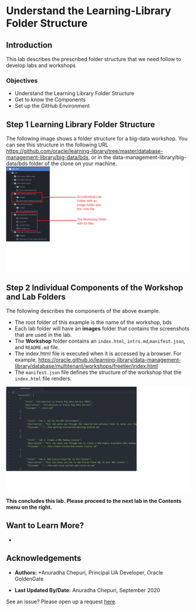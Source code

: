 # Understand the Learning-Library Folder Structure

## Introduction
This lab describes the prescribed folder structure that we need follow to develop labs and workshops
### Objectives

* Understand the Learning Library Folder Structure
* Get to know the Components
* Set up the GitHub Environment
## **Step 1** Learning Library Folder Structure

The following image shows a folder structure for a big-data workshop. You can see this structure in the following URL https://github.com/oracle/learning-library/tree/master/database-management-library/big-data/bds, or in the data-management-library/big-data/bds folder of the clone on your machine.
![](./images/temp-folder-structure-example1.png " ")

## **Step 2** Individual Components of the Workshop and Lab Folders
The following describes the components of the above example.
* The root folder of this example is the name of the workshop, bds
* Each lab folder will have an **images** folder that contains the screenshots that are used in the lab.
* The **Workshop** folder contains an `index.html`, `intro.md`,`manifest.json`, and `README.md` file.
* The index.html file is executed when it is accessed by a browser. For example, https://oracle.github.io/learning-library/data-management-library/database/multitenant/workshops/freetier/index.html
* The `manifest.json` file defines the structure of the workshop that the `index.html` file renders.

![](./images/temp-folder-structure-manifest-json.png " ")


**This concludes this lab. Please proceed to the next lab in the Contents menu on the right.**

## Want to Learn More?

* []()


## Acknowledgements

* **Authors:**
    *Anuradha Chepuri, Principal UA Developer, Oracle GoldenGate

* **Last Updated By/Date:** Anuradha Chepuri, September 2020

See an issue?  Please open up a request [here](https://github.com/oracle/learning-library/issues).
